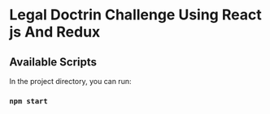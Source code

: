 # Legal Doctrin Challenge Using React js And Redux


## Available Scripts

In the project directory, you can run:

### `npm start`

